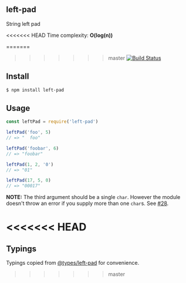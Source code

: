 ## left-pad

String left pad

<<<<<<< HEAD
Time complexity: **O(log(n))**

=======
>>>>>>> master
[![Build Status][travis-image]][travis-url]

## Install

```bash
$ npm install left-pad
```

## Usage

```js
const leftPad = require('left-pad')

leftPad('foo', 5)
// => "  foo"

leftPad('foobar', 6)
// => "foobar"

leftPad(1, 2, '0')
// => "01"

leftPad(17, 5, 0)
// => "00017"
```

**NOTE:** The third argument should be a single `char`. However the module doesn't throw an error if you supply more than one `char`s. See [#28](https://github.com/stevemao/left-pad/pull/28).

[travis-image]: https://travis-ci.org/stevemao/left-pad.svg?branch=master
[travis-url]: https://travis-ci.org/stevemao/left-pad
<<<<<<< HEAD
=======

## Typings

Typings copied from [@types/left-pad](https://github.com/DefinitelyTyped/DefinitelyTyped/tree/master/types/left-pad) for convenience.
>>>>>>> master

